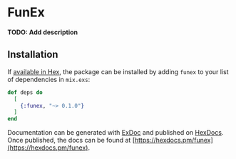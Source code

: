 # FunEx

**TODO: Add description**

## Installation

If [available in Hex](https://hex.pm/docs/publish), the package can be installed
by adding `funex` to your list of dependencies in `mix.exs`:

```elixir
def deps do
  [
    {:funex, "~> 0.1.0"}
  ]
end
```

Documentation can be generated with [ExDoc](https://github.com/elixir-lang/ex_doc)
and published on [HexDocs](https://hexdocs.pm). Once published, the docs can
be found at [https://hexdocs.pm/funex](https://hexdocs.pm/funex).

